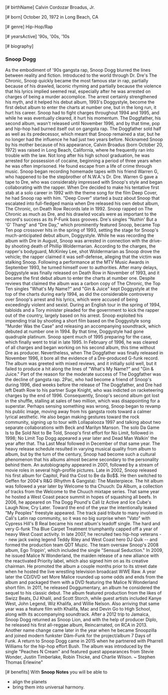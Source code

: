 [# birthName]
Calvin Cordozar Broadus, Jr.

[# born]
October 20, 1972 in Long Beach, CA

[# genre]
Hip-Hop/Rap

[# yearsActive]
'90s, '00s, '10s

[# biography]
### Snoop Dogg
As the embodiment of '90s gangsta rap, Snoop Dogg blurred the lines between reality and fiction. Introduced to the world through Dr. Dre's The Chronic, Snoop quickly became the most famous star in rap, partially because of his drawled, laconic rhyming and partially because the violence that his lyrics implied seemed real, especially after he was arrested on charges of being a murder accomplice. The arrest certainly strengthened his myth, and it helped his debut album, 1993's Doggystyle, become the first debut album to enter the charts at number one, but in the long run, it hurt his career. Snoop had to fight charges throughout 1994 and 1995, and while he was eventually cleared, it hurt his momentum. The Doggfather, his second album, wasn't released until November 1996, and by that time, pop and hip-hop had burned itself out on gangsta rap. The Doggfather sold half as well as its predecessor, which meant that Snoop remained a star, but he no longer had the influence he had just two years before.  Nicknamed Snoop by his mother because of his appearance, Calvin Broadus (born October 20, 1972) was raised in Long Beach, California, where he frequently ran into trouble with the law. Not long after his high school graduation, he was arrested for possession of cocaine, beginning a period of three years when he was often imprisoned. He found escape from a life of crime through music. Snoop began recording homemade tapes with his friend Warren G, who happened to be the stepbrother of N.W.A.'s Dr. Dre. Warren G gave a tape to Dre, who was considerably impressed with Snoop's style and began collaborating with the rapper.   When Dre decided to make his tentative first stab at a solo career in 1992 with the theme song for the film Deep Cover, he had Snoop rap with him. "Deep Cover" started a buzz about Snoop that escalated into full-fledged mania when Dre released his own debut album, The Chronic, on Death Row Records late in 1992. Snoop rapped on The Chronic as much as Dre, and his drawled vocals were as important to the record's success as its P-Funk bass grooves. Dre's singles "Nuthin' But a 'G' Thang" and "Dre Day," which prominently featured Snoop, became Top Ten pop crossover hits in the spring of 1993, setting the stage for Snoop's much-anticipated debut album, Doggystyle. While he was recording the album with Dre in August, Snoop was arrested in connection with the drive-by shooting death of Phillip Woldermarian. According to the charges, the rapper's bodyguard, McKinley Lee, shot Woldermarian as Snoop drove the vehicle; the rapper claimed it was self-defense, alleging that the victim was stalking Snoop. Following a performance at the MTV Music Awards in September 1993, he turned himself over to authorities.   After many delays, Doggystyle was finally released on Death Row in November of 1993, and it became the first debut album to enter the charts at number one. Despite reviews that claimed the album was a carbon copy of The Chronic, the Top Ten singles "What's My Name?" and "Gin &amp; Juice" kept Doggystyle at the top of the charts during early 1994, as did the considerable controversy over Snoop's arrest and his lyrics, which were accused of being exceedingly violent and sexist. During an English tour in the spring of 1994, tabloids and a Tory minister pleaded for the government to kick the rapper out of the country, largely based on his arrest. Snoop exploited his impending trial by shooting a short film based on the Doggystyle song "Murder Was the Case" and releasing an accompanying soundtrack, which debuted at number one in 1994. By that time, Doggystyle had gone quadruple platinum.  Snoop spent much of 1995 preparing for the case, which finally went to trial in late 1995. In February of 1996, he was cleared of all charges and began working on his second album, this time without Dre as producer. Nevertheless, when The Doggfather was finally released in November 1996, it bore all the evidence of a Dre-produced G-funk record. The album was greeted with mixed reviews, and it initially sold well, but it failed to produce a hit along the lines of "What's My Name?" and "Gin &amp; Juice." Part of the reason for the moderate success of The Doggfather was the decline of gangsta rap. 2Pac, who had become a friend of Snoop's during 1996, died weeks before the release of The Doggfather, and Dre had left Death Row to his partner Suge Knight, who was indicted on racketeering charges by the end of 1996. Consequently, Snoop's second album got lost in the shuffle, stalling at sales of two million, which was disappointing for a superstar.   Perhaps sensing something was wrong, Snoop began to revamp his public image, moving away from his gangsta roots toward a calmer lyrical aesthetic. He also began making gestures toward the rock community, signing up to tour with Lollapalooza 1997 and talking about two separate collaborations with Beck and Marilyn Manson. The solo Da Game Is to Be Sold Not to Be Told, Snoop's first effort for No Limit, followed in 1998; No Limit Top Dogg appeared a year later and Dead Man Walkin' the year after that. Tha Last Meal followed in December of that same year. The heavy release schedule resulted in varying musical quality from album to album, but by the turn of the century, Snoop had become such a cultural phenomenon that his albums almost became secondary to the personality behind them. An autobiography appeared in 2001, followed by a stream of movie roles in several high-profile pictures. Late in 2002, Snoop released his first album for Capitol, Paid tha Cost to Be da Bo$$. He then switched to Geffen for 2004's R&amp;G (Rhythm &amp; Gangsta): The Masterpiece. The hit album was followed a year later by Welcome to tha Chuuch: Da Album, a collection of tracks from the Welcome to the Chuuch mixtape series. That same year he hosted a West Coast peace summit in hopes of squashing all beefs.   In 2006, he appeared on Tha Dogg Pound's Cali Iz Active and Ice Cube's Laugh Now, Cry Later. Toward the end of the year the intentionally leaked "My Peoples" freestyle appeared. The track paid tribute to many involved in Cali's Latin rap community, so it was no big surprise when "Vato" with Cypress Hill's B Real became his next album's leadoff single. The hard and very G-funk Tha Blue Carpet Treatment triumphantly capped off a year of heavy West Coast activity. In late 2007, he recruited two hip-hop veterans -- new jack swing legend Teddy Riley and West Coast hero DJ Quik -- and formed the production team QDT Muzic. The team oversaw Snoop's 2008 album, Ego Trippin', which included the single "Sensual Seduction." In 2009, he issued Malice N Wonderland, the maiden release of a new alliance with the reactivated Priority label, which also signed him on as its creative chairman. He promoted the album a couple months prior to its street date when he hosted the live wrestling television broadcast WWE Raw. A year later the CD/DVD set More Malice rounded up some odds and ends from the album and packaged them with a DVD featuring the Malice N Wonderland short film. In 2011, he released Doggumentary, an album he considered the sequel to his classic debut. The album featured production from the likes of Swizz Beats, DJ Khalil, and Scott Storch, while guest artists included Kanye West, John Legend, Wiz Khalifa, and Willie Nelson. Also arriving that same year was a feature film with Khalifa, Mac and Devin Go to High School, along with its accompanying soundtrack. After a 2012 trip to Jamaica, Snoop Dogg returned as Snoop Lion, and with the help of producer Diplo, he released his first all-reggae album, Reincarnated, on RCA in 2013. Another name change came later in the year when he became Snoopzilla and joined modern funkster Dâm-Funk for the project/album 7 Days of Funk. A return to Snoop Dogg came in 2015 when he partnered with Pharrell Williams for the hip-hop effort Bush. The album was introduced by the single "Peaches N Cream" and featured guest appearances from Stevie Wonder, Justin Timberlake, Robin Thicke, and Charlie Wilson. ~ Stephen Thomas Erlewine"
      
[# benefits]
With __Snoop Notes__ you will be able to
  * align the planets 
  * bring them into universal harmony.

